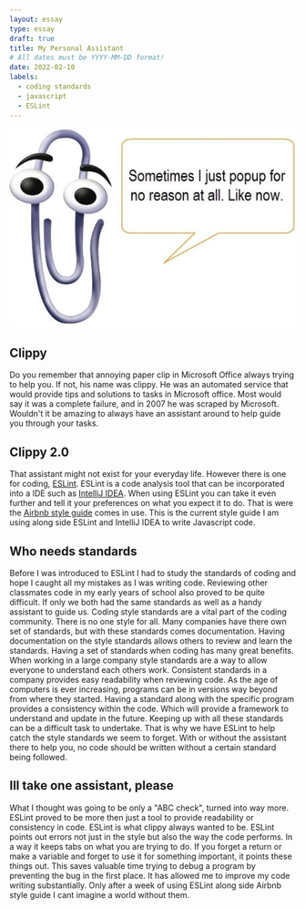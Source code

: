 ```yaml
---
layout: essay
type: essay
draft: true
title: My Personal Assistant
# All dates must be YYYY-MM-DD format!
date: 2022-02-10
labels:
  - coding standards
  - javascript
  - ESLint
---
```




<img class="img-fluid"  src="../img/Microsoft_Clippy.jpeg">

## Clippy
Do you remember that annoying paper clip in Microsoft Office always trying to help you. If not, his name was clippy. He was an automated service that would provide tips and solutions to tasks in Microsoft office. Most would say it was a complete failure, and in 2007 he was scraped by Microsoft. Wouldn't it be amazing to always have an assistant around to help guide you through your tasks. 

## Clippy 2.0
That assistant might not exist for your everyday life. However there is one for coding, <a href="https://eslint.org"> ESLint</a>. ESLint is a code analysis tool that can be incorporated into a IDE such as <a href="https://www.jetbrains.com/idea/"> IntelliJ IDEA</a>. When using ESLint you can take it even further and tell it your preferences on what you expect it to do. That is were the <a href="https://github.com/airbnb/javascript"> Airbnb style guide</a> comes in use. This is the current style guide I am using along side ESLint and IntelliJ IDEA to write Javascript code. 

## Who needs standards
Before I was introduced to ESLint I had to study the standards of coding and hope I caught all my mistakes as I was writing code. Reviewing other classmates code in my early years of school also proved to be quite difficult. If only we both had the same standards as well as a handy assistant to guide us. Coding style standards are a vital part of the coding community. There is no one style for all. Many companies have there own set of standards, but with these standards comes documentation. Having documentation on the style standards allows others to review and learn the standards. Having a set of standards when coding has many great benefits. When working in a large company style standards are a way to allow everyone to understand each others work. Consistent standards in a company provides easy readability when reviewing code. As the age of computers is ever increasing, programs can be in versions way beyond from where they started. Having a standard along with the specific program provides a consistency within the code. Which will provide a framework to understand and update in the future. Keeping up with all these standards can be a difficult task to undertake. That is why we have ESLint to help catch the style standards we seem to forget. With or without the assistant there to help you, no code should be written without a certain standard being followed. 

## Ill take one assistant, please
 What I thought was going to be only a "ABC check", turned into way more. ESLint proved to be more then just a tool to provide readability or consistency in code. ESLint is what clippy always wanted to be. ESLint points out errors not just in the style but also the way the code performs. In a way it keeps tabs on what you are trying to do. If you forget a return or make a variable and forget to use it for something important, it points these things out. This saves valuable time trying to debug a program by preventing the bug in the first place. It has allowed me to improve my code writing substantially. Only after a week of using ESLint along side Airbnb style guide I cant imagine a world without them. 




